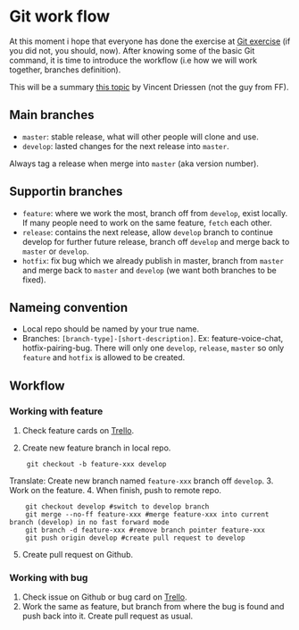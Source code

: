 # Git work flow

At this moment i hope that everyone has done the exercise at [Git exercise](https://gitexercises.fracz.com/) (if you did not, you should, now). After knowing some of the basic Git command, it is time to introduce the workflow (i.e how we will work together, branches definition).

This will be a summary [this topic](https://nvie.com/posts/a-successful-git-branching-model/) by Vincent Driessen (not the guy from FF).

## Main branches

+ `master`: stable release, what will other people will clone and use.
+ `develop`: lasted changes for the next release into `master`.

Always tag a release when merge into `master` (aka version number).

## Supportin branches

+ `feature`: where we work the most, branch off from `develop`, exist locally. If many people need to work on the same feature, `fetch` each other.
+ `release`: contains the next release, allow `develop` branch to continue develop for further future release, branch off `develop` and merge back to `master` or `develop`.
+ `hotfix`: fix bug which we already publish in master, branch from `master` and merge back to `master` and `develop` (we want both branches to be fixed).

## Nameing convention

+ Local repo should be named by your true name.
+ Branches: `[branch-type]-[short-description]`. Ex: feature-voice-chat, hotfix-pairing-bug. There will only one `develop`, `release`, `master` so only `feature` and `hotfix` is allowed to be created.

## Workflow

### Working with feature

1. Check feature cards on [Trello](https://trello.com/b/cunzSpxv/apcs05).
2. Create new feature branch in local repo.
  
        git checkout -b feature-xxx develop
Translate: Create new branch named `feature-xxx` branch off `develop`.
3. Work on the feature.
4. When finish, push to remote repo.

        git checkout develop #switch to develop branch
        git merge --no-ff feature-xxx #merge feature-xxx into current branch (develop) in no fast forward mode
        git branch -d feature-xxx #remove branch pointer feature-xxx
        git push origin develop #create pull request to develop
5. Create pull request on Github.

### Working with bug

1. Check issue on Github or bug card on [Trello](https://trello.com/b/cunzSpxv/apcs05).
2. Work the same as feature, but branch from where the bug is found and push back into it. Create pull request as usual.